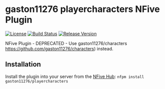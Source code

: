 # gaston11276 playercharacters NFive Plugin
[![License](https://img.shields.io/github/license/gaston11276/playercharacters.svg)](LICENSE)
[![Build Status](https://img.shields.io/appveyor/ci/gaston11276/playercharacters/master.svg)](https://ci.appveyor.com/project/gaston11276/playercharacters)
[![Release Version](https://img.shields.io/github/release/gaston11276/playercharacters/all.svg)](https://github.com/gaston11276/playercharacters/releases)

NFive Plugin - DEPRECATED - Use gaston11276/characters https://github.com/gaston11276/characters) instead.

## Installation
Install the plugin into your server from the [NFive Hub](https://hub.nfive.io/gaston11276/playercharacters): `nfpm install gaston11276/playercharacters`
